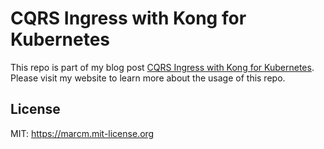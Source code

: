 # CQRS Ingress with Kong for Kubernetes

This repo is part of my blog post [CQRS Ingress with Kong for Kubernetes](https://acloudjourney.io/blog/cqrs-ingress-with-kong-for-kubernetes). Please visit my website to learn more about the usage of this repo.

## License

MIT: https://marcm.mit-license.org
